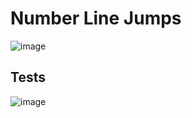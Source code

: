 # Number Line Jumps

![image](https://user-images.githubusercontent.com/86804637/162552242-a974a27e-1f2c-4741-a4d2-97eaaff5ee52.png)

## Tests

![image](https://user-images.githubusercontent.com/86804637/162552264-96378bfb-3755-4c6f-ad1a-5bc4c46cf30c.png)

